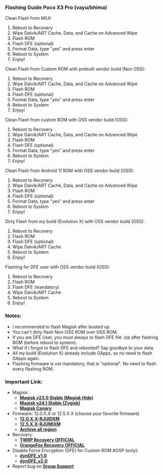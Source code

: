### Flashing Guide Poco X3 Pro (vayu/bhima)

Clean Flash from MIUI:
1. Reboot to Recovery
2. Wipe Dalvik/ART Cache, Data, and Cache on Advanced Wipe
3. Flash ROM
4. Flash DFE (optional)
5. Format Data, type "yes" and press enter
6. Reboot to System
7. Enjoy!

Clean Flash from Custom ROM with prebuilt vendor build (Non OSS):
1. Reboot to Recovery
2. Wipe Dalvik/ART Cache, Data, and Cache on Advanced Wipe
3. Flash ROM
4. Flash DFE (optional)
5. Format Data, type "yes" and press enter
6. Reboot to System
7. Enjoy!

Clean Flash from custom ROM with OSS vendor build (OSS):
1. Reboot to Recovery
2. Wipe Dalvik/ART Cache, Data, and Cache on Advanced Wipe
3. Flash ROM
4. Flash DFE (optional)
5. Format Data, type "yes" and press enter
6. Reboot to System
7. Enjoy!

Clean Flash from Android 11 ROM with OSS vendor build (OSS):
1. Reboot to Recovery
2. Wipe Dalvik/ART Cache, Data, and Cache on Advanced Wipe
3. Flash ROM
4. Flash DFE (optional)
5. Format Data, type "yes" and press enter
6. Reboot to System
7. Enjoy!

Dirty Flash from my build (Evolution X) with OSS vendor build (OSS):
1. Reboot to Recovery
2. Flash ROM
3. Flash DFE (optional)
4. Wipe Dalvik/ART Cache
5. Reboot to System
6. Enjoy!

Flashing for DFE user with OSS vendor build (OSS):
1. Reboot to Recovery
2. Flash ROM
3. Flash DFE (mandatory)
4. Wipe Dalvik/ART Cache
5. Reboot to System
6. Enjoy!

### Notes:
* I recommended to flash Magisk after booted up.
* You can't dirty flash Non-OSS ROM over OSS ROM.
* If you are DFE User, you must always to flash DFE file .zip after flashing ROM (before reboot to system).
* What if I forgot to flash DFE and rebooted? Say goodbye to your data.
* All my build (Evolution X) already include GApps, so no need to flash GApps again.
* Flashing firmware is not mandatory, that is "optional". No need to flash every flashing ROM.

### Important Link:
* Magisk:
  - [**Magisk v23.0 Stable (Magisk Hide)**](https://github.com/topjohnwu/Magisk/releases/tag/v23.0)
  - [**Magisk v24.1 Stable (Zygisk)**](https://github.com/topjohnwu/Magisk/releases/tag/v24.1)
  - [**Magisk Canary**](https://raw.githubusercontent.com/topjohnwu/magisk-files/canary/app-debug.apk)
* Firmware: 12.0.X.X or 12.5.X.X (choose your favorite firmware)
  - [**12.0.X.X-RJUIDXM**](https://sourceforge.net/projects/vayu-repository/files/Firmware/ID/)
  - [**12.5.X.X-RJUMIXM**](https://xiaomifirmwareupdater.com/firmware/vayu/)
  - [**Archive all region**](https://xiaomifirmwareupdater.com/archive/firmware/vayu/)
* Recovery:
  - [**TWRP Recovery OFFICIAL**](https://dl.twrp.me/vayu/)
  - [**OrangeFox Recovery OFFICIAL**](https://orangefox.download/device/vayu)
* Disable Force Encryption (DFE) for Custom ROM AOSP (only):
  - [**dynDFE_v1.0**](https://sourceforge.net/projects/vayu-repository/files/Additional/dynDFE/dynDFE_v1.0_vayu.zip/download)
  - [**dynDFE_v2.0**](https://sourceforge.net/projects/vayu-repository/files/Additional/dynDFE/dynDFE-v2.0_vayu.zip/download)
* Report bug on [**Group Support**](https://t.me/GengKapakVayu)
